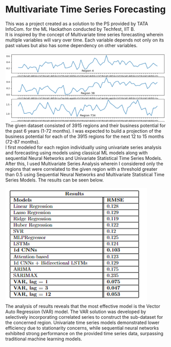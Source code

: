 # Multivariate Time Series Forecasting
This was a project created as a solution to the PS provided by TATA InfoCom. for the ML Hackathon conducted by Techfest, IIT B. <br>
It is inspired by the concept of Multivariate time series forecasting wherein multiple variables will vary over time. Each variable depends not only on its past values but also has some dependency on other variables.<br>
<br>
![eda1](images/eda1.PNG)
<br>
The given dataset consisted of 3915 regions and their business potential for the past 6 years (1-72 months). I was expected to build a projection of the business potential for each of the 3915 regions for the next 12 to 15 months (72-87 months).<br>
I first modeled for each region individually using univariate series analysis and forecasting using models using classical ML models along with sequential Neural Networks and Univariate Statistical Time Series Models. After this, I used Multivariate Series Analysis wherein I considered only the regions that were correlated to the given region with a threshold greater than 0.5 using Sequential Neural Networks and Multivariate Statistical Time Series Models. The results can be seen below.<br>
<br>
![results](images/results.PNG)
<br>
The analysis of results reveals that the most effective model is the Vector Auto Regression (VAR) model. The VAR solution was developed by selectively incorporating correlated series to construct the sub-dataset for the concerned region. Univariate time series models demonstrated lower efficiency due to stationarity concerns, while sequential neural networks exhibited strong performance on the provided time series data, surpassing traditional machine learning models.<br>

